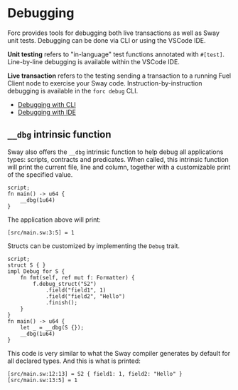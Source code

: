 # Debugging

Forc provides tools for debugging both live transactions as well as Sway unit tests.
Debugging can be done via CLI or using the VSCode IDE.

**Unit testing** refers to "in-language" test functions annotated with `#[test]`. Line-by-line
debugging is available within the VSCode IDE.

**Live transaction** refers to the testing sending a transaction to a running Fuel Client
node to exercise your Sway code. Instruction-by-instruction debugging is available in the `forc debug` CLI.

- [Debugging with CLI](./debugging_with_cli.md)
- [Debugging with IDE](./debugging_with_ide.md)

## `__dbg` intrinsic function

Sway also offers the `__dbg` intrinsic function to help debug all applications types: scripts, contracts and predicates.
When called, this intrinsic function will print the current file, line and column, together with a customizable print of the specified value.

```sway
script;
fn main() -> u64 {
    __dbg(1u64)
}
```

The application above will print:

```terminal
[src/main.sw:3:5] = 1
```

Structs can be customized by implementing the `Debug` trait.

```sway
script;
struct S { }
impl Debug for S {
    fn fmt(self, ref mut f: Formatter) {
        f.debug_struct("S2")
            .field("field1", 1)
            .field("field2", "Hello")
            .finish();
    }
}
fn main() -> u64 {
    let _ = __dbg(S {});
    __dbg(1u64)
}
```

This code is very similar to what the Sway compiler generates by default for all declared types.
And this is what is printed:

```terminal
[src/main.sw:12:13] = S2 { field1: 1, field2: "Hello" }
[src/main.sw:13:5] = 1
```
